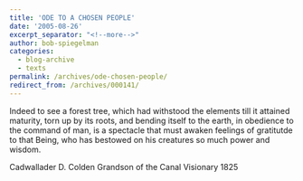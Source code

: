 ```yaml
---
title: 'ODE TO A CHOSEN PEOPLE'
date: '2005-08-26'
excerpt_separator: "<!--more-->"
author: bob-spiegelman
categories:
  - blog-archive
  - texts
permalink: /archives/ode-chosen-people/
redirect_from: /archives/000141/
---
```

Indeed to see a forest tree, which had withstood the elements till it attained maturity, torn up by its roots, and bending itself to the earth, in obedience to the command of man, is a spectacle that must awaken feelings of gratitutde to that Being, who has bestowed on his creatures so much power and wisdom.

Cadwallader D. Colden
Grandson of the Canal Visionary
1825
